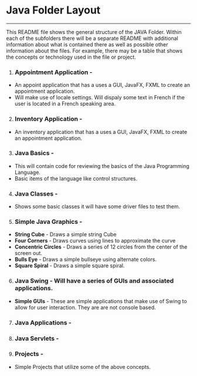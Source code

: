 # Java Folder Layout 
***
<p>This README file shows the general structure of the JAVA Folder.  Within each of the subfolders there will be a separate README with additional information about what is contained there as well as possible other information about the files. For example,  there may be a table that shows the concepts or technology used in the file or project.  
<p/>

1. ### Appointment Application - 
  * An appoint application that has a uses a GUI, JavaFX, FXML to create an appointment application. 
  * Will make use of locale settings.  Will dispaly some text in French if the user is located in a French speaking area.
2. ### Inventory Application - 
  * An inventory application that has a uses a GUI, JavaFX, FXML to create an appointment application. 
3. ### Java Basics - 
 * This will contain code for reviewing the basics of the Java Programming Language.
 * Basic items of the language like control structures.
4. ### Java Classes -
 *  Shows some basic classes it will have some driver files to test them.
5. ### Simple Java Graphics -
 * **String Cube**  - Draws a simple string Cube
 * **Four Corners**  - Draws curves using lines to approximate the curve
 * **Concentric Circles** - Draws a series of 12 circles from the center of the screen out.
 * **Bulls Eye** -  Draws a simple bullseye using alternate colors.
 * **Square Spiral** - Draws a simple square spiral.
6. ### Java Swing -  Will have a series of GUIs and associated applications.
* **Simple GUIs** -  These are simple applications that make use of Swing to allow for user interaction.  They are are not console based.
7. ### Java Applications -
8. ### Java Servlets - 
9. ### Projects -
 * Simple Projects that utilize some of the above concepts.
